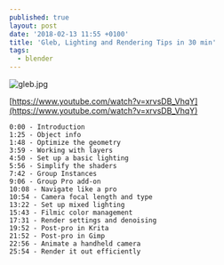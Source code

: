 ```yaml
---
published: true
layout: post
date: '2018-02-13 11:55 +0100'
title: 'Gleb, Lighting and Rendering Tips in 30 min'
tags:
  - blender
---
```

![gleb.jpg]({{site.baseurl}}/media/gleb.jpg)

[https://www.youtube.com/watch?v=xrvsDB_VhqY](https://www.youtube.com/watch?v=xrvsDB_VhqY)

    0:00 - Introduction 
    1:25 - Object info 
    1:48 - Optimize the geometry 
    3:59 - Working with layers 
    4:50 - Set up a basic lighting 
    5:56 - Simplify the shaders 
    7:42 - Group Instances 
    9:06 - Group Pro add-on 
    10:08 - Navigate like a pro 
    10:54 - Camera focal length and type 
    13:22 - Set up mixed lighting 
    15:43 - Filmic color management 
    17:31 - Render settings and denoising 
    19:52 - Post-pro in Krita 
    21:52 - Post-pro in Gimp 
    22:56 - Animate a handheld camera 
    25:54 - Render it out efficiently
